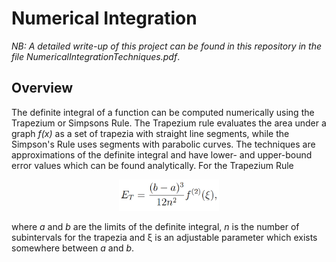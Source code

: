 # Numerical Integration
*NB: A detailed write-up of this project can be found in this repository in the file NumericalIntegrationTechniques.pdf*.

## Overview
The definite integral of a function can be computed numerically using the Trapezium or Simpsons Rule. The Trapezium rule evaluates the area under a graph *f(x)* as a set of trapezia with straight line segments, while the Simpson's Rule uses segments with parabolic curves. The techniques are approximations of the definite integral and have lower- and upper-bound error values which can be found analytically. For the Trapezium Rule

<p align="center">
<img src="https://github.com/zaneali1/ScientificComputing/blob/main/READMEimages/ErrorT.PNG" width="160"/>
</p>

where *a* and *b* are the limits of the definite integral, *n* is the number of subintervals for the trapezia and ξ is an adjustable parameter which exists somewhere between *a* and *b*. 

